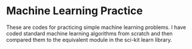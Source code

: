 # Machine Learning Practice

These are codes for practicing simple machine learning problems. I have coded standard machine learning algorithms from scratch and then compared them to the equivalent module in the sci-kit learn library.